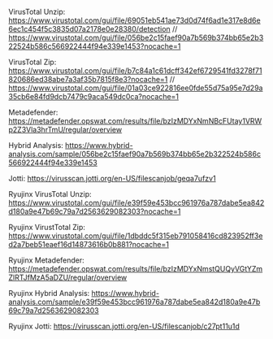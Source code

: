 VirusTotal Unzip: https://www.virustotal.com/gui/file/69051eb541ae73d0d74f6ad1e317e8d6e6ec1c454f5c3835d07a2178e0e28380/detection // https://www.virustotal.com/gui/file/056be2c15faef90a7b569b374bb65e2b322524b586c566922444f94e339e1453?nocache=1

VirusTotal Zip: https://www.virustotal.com/gui/file/b7c84a1c61dcff342ef6729541fd3278f71820686ed38abe7a3af35b7815f8e3?nocache=1 // https://www.virustotal.com/gui/file/01a03ce922816ee0fde55d75a95e7d29a35cb6e84fd9dcb7479c9aca549dc0ca?nocache=1

Metadefender: https://metadefender.opswat.com/results/file/bzIzMDYxNmNBcFUtay1VRWp2Z3Vla3hrTmU/regular/overview

Hybrid Analysis: https://www.hybrid-analysis.com/sample/056be2c15faef90a7b569b374bb65e2b322524b586c566922444f94e339e1453

Jotti: https://virusscan.jotti.org/en-US/filescanjob/geqa7ufzv1


Ryujinx VirusTotal Unzip: https://www.virustotal.com/gui/file/e39f59e453bcc961976a787dabe5ea842d180a9e47b69c79a7d2563629082303?nocache=1

Ryujinx VirustTotal Zip: https://www.virustotal.com/gui/file/1dbddc5f315eb791058416cd823952ff3ed2a7beb51eaef16d14873616b0b881?nocache=1

Ryujinx Metadefender: https://metadefender.opswat.com/results/file/bzIzMDYxNmstQUQyVGtYZmZlRTJfMzA5aDZU/regular/overview

Ryujinx Hybrid Analysis: https://www.hybrid-analysis.com/sample/e39f59e453bcc961976a787dabe5ea842d180a9e47b69c79a7d2563629082303

Ryujinx Jotti: https://virusscan.jotti.org/en-US/filescanjob/c27pt11u1d

